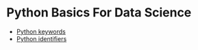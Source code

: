 # Python Basics For Data Science

- [Python keywords](https://github.com/AbhishekKumar4/Python-basics-for-data-science/tree/master/Python%20keywords)
- [Python identifiers](https://github.com/AbhishekKumar4/Python-basics-for-data-science/blob/master/Python%20identifiers/README.md)
